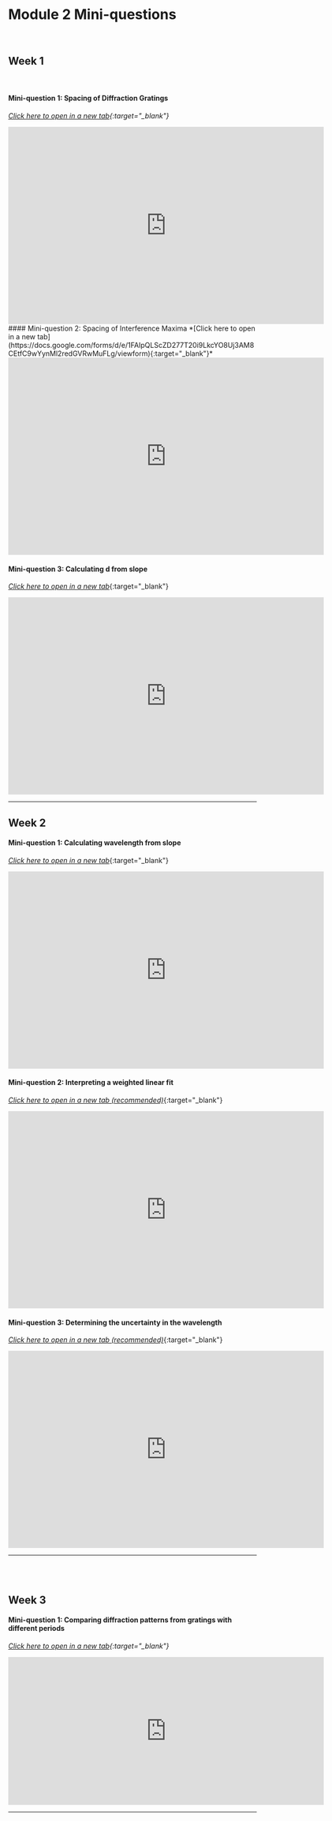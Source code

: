 # Module 2 Mini-questions

<br>

## Week 1

<br>

#### Mini-question 1: Spacing of Diffraction Gratings
*[Click here to open in a new tab](https://docs.google.com/forms/d/e/1FAIpQLSc91z681gWz9ej6xEaYywPRHQWdlkKDwwGL0V46HMknP90hPg/viewform){:target="_blank"}*

<iframe src="https://docs.google.com/forms/d/e/1FAIpQLSc91z681gWz9ej6xEaYywPRHQWdlkKDwwGL0V46HMknP90hPg/viewform?embedded=true" width="640" height="400" frameborder="0" marginheight="0" marginwidth="0">Loading…
</iframe>

<br>
#### Mini-question 2: Spacing of Interference Maxima
*[Click here to open in a new tab](https://docs.google.com/forms/d/e/1FAIpQLScZD277T20i9LkcYO8Uj3AM8CEtfC9wYynMl2redGVRwMuFLg/viewform){:target="_blank"}*

<iframe src="https://docs.google.com/forms/d/e/1FAIpQLScZD277T20i9LkcYO8Uj3AM8CEtfC9wYynMl2redGVRwMuFLg/viewform?embedded=true" width="640" height="400" frameborder="0" marginheight="0" marginwidth="0">Loading…
</iframe>


<br>

#### Mini-question 3: Calculating d from slope
[*Click here to open in a new tab*](https://docs.google.com/forms/d/e/1FAIpQLSewqupEcZn39DFWA4u5VqGXwGsVT5lAWeszwl0yCS0upCANug/viewform){:target="_blank"}
<iframe src="https://docs.google.com/forms/d/e/1FAIpQLSewqupEcZn39DFWA4u5VqGXwGsVT5lAWeszwl0yCS0upCANug/viewform?embedded=true" width="640" height="400" frameborder="0" marginheight="0" marginwidth="0">Loading…
</iframe>

<br>

-------------------------------------------------

## Week 2

#### Mini-question 1: Calculating wavelength from slope
[*Click here to open in a new tab*](https://forms.gle/MPYx6nPVd54jYE359){:target="_blank"}
<iframe src="https://docs.google.com/forms/d/e/1FAIpQLSct57YgYJ1rxsHAkhGfOk_QUB638pb_MYeH7vhVZU2MGQUW5w/viewform?embedded=true" width="640" height="400" frameborder="0" marginheight="0" marginwidth="0">Loading…
</iframe>

<br>

#### Mini-question 2: Interpreting a weighted linear fit
[*Click here to open in a new tab (recommended)*](https://forms.gle/BF8fQq5PNWF1Gh9U8){:target="_blank"}
<iframe src="https://docs.google.com/forms/d/e/1FAIpQLSdTk_l5gJ2boQzujZcgNKYh55iSlxR9UZNke6sgi3Chk_dvmA/viewform?embedded=true" width="640" height="400" frameborder="0" marginheight="0" marginwidth="0">Loading…
</iframe>

<br>

#### Mini-question 3: Determining the uncertainty in the wavelength
[*Click here to open in a new tab (recommended)*](https://forms.gle/zKu1G3j3MG57xZhs8){:target="_blank"}
<iframe src="https://docs.google.com/forms/d/e/1FAIpQLSdsX9HYql9BGssjbNypZIRZZsAie0RDPwOavr7ixLMExrVtQA/viewform?embedded=true" width="640" height="400" frameborder="0" marginheight="0" marginwidth="0">Loading…
</iframe>


------------------------------
<br> <br> 

## Week 3

#### Mini-question 1: Comparing diffraction patterns from gratings with different periods
*[Click here to open in a new tab](https://docs.google.com/forms/d/e/1FAIpQLScOvf4fEdEk5cotRGrTle0iitt7onz0DmTOdhuNL47lh2ifqA/viewform?){:target="_blank"}*

<iframe src="https://docs.google.com/forms/d/e/1FAIpQLScOvf4fEdEk5cotRGrTle0iitt7onz0DmTOdhuNL47lh2ifqA/viewform?embedded=true" width="640" height="300" frameborder="0" marginheight="0" marginwidth="0">Loading…
</iframe>


------------------------
